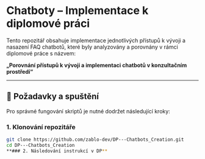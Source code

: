 # Chatboty – Implementace k diplomové práci

Tento repozitář obsahuje implementace jednotlivých přístupů k vývoji a nasazení FAQ chatbotů, které byly analyzovány a porovnány v rámci diplomové práce s názvem:

**„Porovnání přístupů k vývoji a implementaci chatbotů v konzultačním prostředí“**

---

## 🔧 Požadavky a spuštění

Pro správné fungování skriptů je nutné dodržet následující kroky:

### 1. Klonování repozitáře
```bash
git clone https://github.com/zablo-dev/DP---Chatbots_Creation.git
cd DP---Chatbots_Creation
**### 2. Následování instrukcí v DP**

